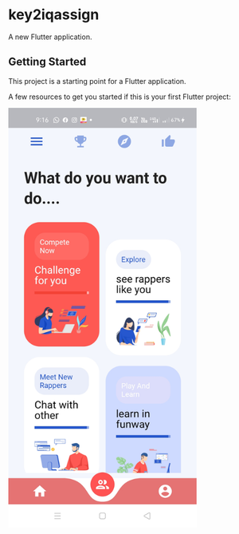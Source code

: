 # key2iqassign

A new Flutter application.

## Getting Started

This project is a starting point for a Flutter application.

A few resources to get you started if this is your first Flutter project:



<img src="photos/ui.jpg" width="75%"/>
